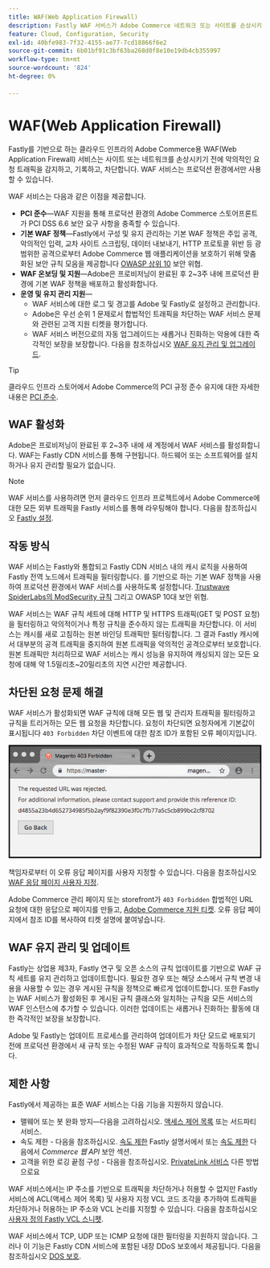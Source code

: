 ```yaml
---
title: WAF(Web Application Firewall)
description: Fastly WAF 서비스가 Adobe Commerce 네트워크 또는 사이트를 손상시키기 전에 어떻게 악의적인 요청 트래픽을 탐지하고 로그하고 차단하는지 알아봅니다.
feature: Cloud, Configuration, Security
exl-id: 40bfe983-7f32-4155-ae77-7cd18866f6e2
source-git-commit: 6b01bf91c3bf63ba268d0f8e10e19db4cb355997
workflow-type: tm+mt
source-wordcount: '824'
ht-degree: 0%

---
```


# WAF(Web Application Firewall)

Fastly를 기반으로 하는 클라우드 인프라의 Adobe Commerce용 WAF(Web Application Firewall) 서비스는 사이트 또는 네트워크를 손상시키기 전에 악의적인 요청 트래픽을 감지하고, 기록하고, 차단합니다. WAF 서비스는 프로덕션 환경에서만 사용할 수 있습니다.

WAF 서비스는 다음과 같은 이점을 제공합니다.

- **PCI 준수**—WAF 지원을 통해 프로덕션 환경의 Adobe Commerce 스토어프론트가 PCI DSS 6.6 보안 요구 사항을 충족할 수 있습니다.
- **기본 WAF 정책**—Fastly에서 구성 및 유지 관리하는 기본 WAF 정책은 주입 공격, 악의적인 입력, 교차 사이트 스크립팅, 데이터 내보내기, HTTP 프로토콜 위반 등 광범위한 공격으로부터 Adobe Commerce 웹 애플리케이션을 보호하기 위해 맞춤화된 보안 규칙 모음을 제공합니다 [OWASP 상위 10](https://owasp.org/www-project-top-ten/) 보안 위협.
- **WAF 온보딩 및 지원**—Adobe은 프로비저닝이 완료된 후 2~3주 내에 프로덕션 환경에 기본 WAF 정책을 배포하고 활성화합니다.
- **운영 및 유지 관리 지원**—
   - WAF 서비스에 대한 로그 및 경고를 Adobe 및 Fastly로 설정하고 관리합니다.
   - Adobe은 우선 순위 1 문제로서 합법적인 트래픽을 차단하는 WAF 서비스 문제와 관련된 고객 지원 티켓을 평가합니다.
   - WAF 서비스 버전으로의 자동 업그레이드는 새롭거나 진화하는 악용에 대한 즉각적인 보장을 보장합니다. 다음을 참조하십시오 [WAF 유지 관리 및 업그레이드](#waf-maintenance-and-updates).

>[!TIP]
>
>클라우드 인프라 스토어에서 Adobe Commerce의 PCI 규정 준수 유지에 대한 자세한 내용은 [PCI 준수](https://business.adobe.com/products/magento/pci-compliance.html).

## WAF 활성화

Adobe은 프로비저닝이 완료된 후 2~3주 내에 새 계정에서 WAF 서비스를 활성화합니다. WAF는 Fastly CDN 서비스를 통해 구현됩니다. 하드웨어 또는 소프트웨어를 설치하거나 유지 관리할 필요가 없습니다.

>[!NOTE]
>
>WAF 서비스를 사용하려면 먼저 클라우드 인프라 프로젝트에서 Adobe Commerce에 대한 모든 외부 트래픽을 Fastly 서비스를 통해 라우팅해야 합니다. 다음을 참조하십시오 [Fastly 설정](fastly-configuration.md).

## 작동 방식

WAF 서비스는 Fastly와 통합되고 Fastly CDN 서비스 내의 캐시 로직을 사용하여 Fastly 전역 노드에서 트래픽을 필터링합니다. 를 기반으로 하는 기본 WAF 정책을 사용하여 프로덕션 환경에서 WAF 서비스를 사용하도록 설정합니다. [Trustwave SpiderLabs의 ModSecurity 규칙](https://github.com/owasp-modsecurity/ModSecurity) 그리고 OWASP 10대 보안 위협.

WAF 서비스는 WAF 규칙 세트에 대해 HTTP 및 HTTPS 트래픽(GET 및 POST 요청)을 필터링하고 악의적이거나 특정 규칙을 준수하지 않는 트래픽을 차단합니다. 이 서비스는 캐시를 새로 고침하는 원본 바인딩 트래픽만 필터링합니다. 그 결과 Fastly 캐시에서 대부분의 공격 트래픽을 중지하여 원본 트래픽을 악의적인 공격으로부터 보호합니다. 원본 트래픽만 처리하므로 WAF 서비스는 캐시 성능을 유지하여 캐싱되지 않는 모든 요청에 대해 약 1.5밀리초~20밀리초의 지연 시간만 제공합니다.

## 차단된 요청 문제 해결

WAF 서비스가 활성화되면 WAF 규칙에 대해 모든 웹 및 관리자 트래픽을 필터링하고 규칙을 트리거하는 모든 웹 요청을 차단합니다. 요청이 차단되면 요청자에게 기본값이 표시됩니다 `403 Forbidden` 차단 이벤트에 대한 참조 ID가 포함된 오류 페이지입니다.

![WAF 오류 페이지](../../assets/cdn/fastly-waf-403-error.png)

책임자로부터 이 오류 응답 페이지를 사용자 지정할 수 있습니다. 다음을 참조하십시오 [WAF 응답 페이지 사용자 지정](fastly-custom-response.md#customize-the-waf-error-page).

Adobe Commerce 관리 페이지 또는 storefront가 `403 Forbidden` 합법적인 URL 요청에 대한 응답으로 페이지를 만들고, [Adobe Commerce 지원 티켓](https://experienceleague.adobe.com/docs/commerce-knowledge-base/kb/help-center-guide/magento-help-center-user-guide.html#submit-ticket). 오류 응답 페이지에서 참조 ID를 복사하여 티켓 설명에 붙여넣습니다.

## WAF 유지 관리 및 업데이트

Fastly는 상업용 제3자, Fastly 연구 및 오픈 소스의 규칙 업데이트를 기반으로 WAF 규칙 세트를 유지 관리하고 업데이트합니다. 필요한 경우 또는 해당 소스에서 규칙 변경 내용을 사용할 수 있는 경우 게시된 규칙을 정책으로 빠르게 업데이트합니다. 또한 Fastly는 WAF 서비스가 활성화된 후 게시된 규칙 클래스와 일치하는 규칙을 모든 서비스의 WAF 인스턴스에 추가할 수 있습니다. 이러한 업데이트는 새롭거나 진화하는 활동에 대한 즉각적인 보장을 보장합니다.

Adobe 및 Fastly는 업데이트 프로세스를 관리하여 업데이트가 차단 모드로 배포되기 전에 프로덕션 환경에서 새 규칙 또는 수정된 WAF 규칙이 효과적으로 작동하도록 합니다.

## 제한 사항

Fastly에서 제공하는 표준 WAF 서비스는 다음 기능을 지원하지 않습니다.

- 맬웨어 또는 봇 완화 방지—다음을 고려하십시오. [액세스 제어 목록](./fastly-vcl-allowlist.md) 또는 서드파티 서비스.
- 속도 제한 - 다음을 참조하십시오. [속도 제한](https://github.com/fastly/fastly-magento2/blob/master/Documentation/Guides/RATE-LIMITING.md) Fastly 설명서에서 또는 [속도 제한](https://developer.adobe.com/commerce/webapi/get-started/rate-limiting/) 다음에서 _Commerce 웹 API_ 보안 섹션.
- 고객을 위한 로깅 끝점 구성 - 다음을 참조하십시오. [PrivateLink 서비스](../development/privatelink-service.md) 다른 방법으로요

WAF 서비스에서는 IP 주소를 기반으로 트래픽을 차단하거나 허용할 수 없지만 Fastly 서비스에 ACL(액세스 제어 목록) 및 사용자 지정 VCL 코드 조각을 추가하여 트래픽을 차단하거나 허용하는 IP 주소와 VCL 논리를 지정할 수 있습니다. 다음을 참조하십시오 [사용자 정의 Fastly VCL 스니펫](fastly-vcl-custom-snippets.md).

WAF 서비스에서 TCP, UDP 또는 ICMP 요청에 대한 필터링을 지원하지 않습니다. 그러나 이 기능은 Fastly CDN 서비스에 포함된 내장 DDoS 보호에서 제공됩니다. 다음을 참조하십시오 [DOS 보호](fastly.md#ddos-protection).

